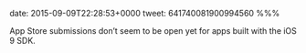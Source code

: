 date: 2015-09-09T22:28:53+0000
tweet: 641740081900994560
%%%

App Store submissions don’t seem to be open yet for apps built with the iOS 9 SDK.

